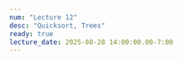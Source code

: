 ```yaml
---
num: "Lecture 12"
desc: "Quicksort, Trees"
ready: true
lecture_date: 2025-08-28 14:00:00.00-7:00
---
```

